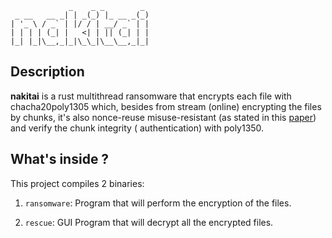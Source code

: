 ```
             _    _ _        _ 
 _ __   __ _| | _(_) |_ __ _(_)
| '_ \ / _` | |/ / | __/ _` | |
| | | | (_| |   <| | || (_| | |
|_| |_|\__,_|_|\_\_|\__\__,_|_|                                                         
```

## Description

**nakitai** is a rust multithread ransomware that encrypts each file with chacha20poly1305 which, besides
from stream (online) encrypting the files by chunks, it's also nonce-reuse
misuse-resistant (as stated in this [paper](https://eprint.iacr.org/2015/189.pdf)) and verify the chunk integrity (
authentication) with poly1350.

## What's inside ?

This project compiles 2 binaries:

1. `ransomware`: Program that will perform the encryption of the files.

2. `rescue`: GUI Program that will decrypt all the encrypted files.

